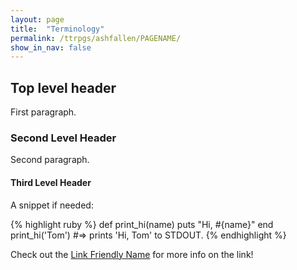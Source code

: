 ```yaml
---
layout: page
title:  "Terminology"
permalink: /ttrpgs/ashfallen/PAGENAME/
show_in_nav: false
---
```


## Top level header

First paragraph.

### Second Level Header

Second paragraph.


#### Third Level Header

A snippet if needed:

{% highlight ruby %}
def print_hi(name)
  puts "Hi, #{name}"
end
print_hi('Tom')
#=> prints 'Hi, Tom' to STDOUT.
{% endhighlight %}

Check out the [Link Friendly Name][link-ref] for more info on the link!

[link-ref]: http://jason-c-daniels.net/
